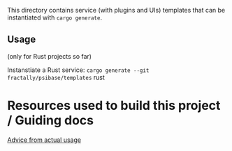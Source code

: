 This directory contains service (with plugins and UIs) templates that can be instantiated with `cargo generate`.

## Usage

(only for Rust projects so far)

Instanstiate a Rust service:
`cargo generate --git fractally/psibase/templates` rust

# Resources used to build this project / Guiding docs

[Advice from actual usage](https://thoughtbot.com/blog/cargo-generate-lessons)
